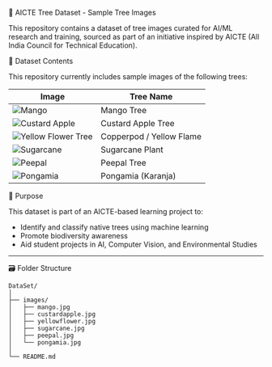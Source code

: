 🌳 AICTE Tree Dataset - Sample Tree Images

This repository contains a dataset of tree images curated for AI/ML research and training, sourced as part of an initiative inspired by AICTE (All India Council for Technical Education).

📁 Dataset Contents

This repository currently includes sample images of the following trees:

| Image                                            | Tree Name                |
| ------------------------------------------------ | ------------------------ |
| ![Mango](./images/mango.jpg)                     | Mango Tree               |
| ![Custard Apple](./images/custardapple.jpg)      | Custard Apple Tree       |
| ![Yellow Flower Tree](./images/yellowflower.jpg) | Copperpod / Yellow Flame |
| ![Sugarcane](./images/sugarcane.jpg)             | Sugarcane Plant          |
| ![Peepal](./images/peepal.jpg)                   | Peepal Tree              |
| ![Pongamia](./images/pongamia.jpg)               | Pongamia (Karanja)       |

🧠 Purpose

This dataset is part of an AICTE-based learning project to:

* Identify and classify native trees using machine learning
* Promote biodiversity awareness
* Aid student projects in AI, Computer Vision, and Environmental Studies

---

🗃 Folder Structure

```
DataSet/
│
├── images/
│   ├── mango.jpg
│   ├── custardapple.jpg
│   ├── yellowflower.jpg
│   ├── sugarcane.jpg
│   ├── peepal.jpg
│   └── pongamia.jpg
│
└── README.md
```
